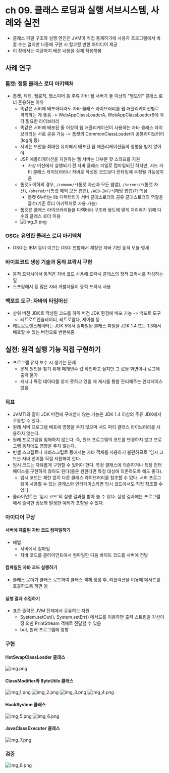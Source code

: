 # ch 09. 클래스 로딩과 실행 서브시스템, 사례와 실전

- 클래스 파일 구조와 실행 엔진은 JVM이 직접 통제하기에 사용자 프로그램에서 바꿀 수는 없지만 나중에 구현 시 참고할 만한 아이디어 제공
- 이 장에서는 지금까지 배운 내용을 실제 적용해봄

## 사례 연구

### 톰캣: 정통 클래스 로더 아키텍처

- 톰캣, 제티, 웹로직, 웹스피어 등 주류 자바 웹 서버가 둘 이상의 "별도의" 클래스 로더 혼용하는 이유
    - 똑같은 서버에 배포하더라도 자바 클래스 라이브러리를 웹 애플리케이션별로 격리하는 게 좋음 -> WebAppClassLoaderA, WebAppClassLoaderB에 각각 필요한 라이브러리
    - 똑같은 서버에 배포된 둘 이상의 웹 애플리케이션이 사용하는 자바 클래스 라이브러리는 서로 공유 가능 -> 톰캣의 CommonClassLoader에 공통라이브러리(log4j 등)
    - 서버는 보안을 최대한 유지해서 배포된 웹 애플리케이션들의 영향을 받지 않아야
    - JSP 애플리케이션을 지원하는 웹 서버는 대부분 핫 스와프를 지원
        - 가상 머신에서 실행되기 전 자바 클래스 파일로 컴파일되긴 하지만, 서드 파티 클래스 라이브러리나 자바로 작성된 코드보다 런타임에 수정될 가능성이 큼
    - 톰캣5 이하의 경우, `/common/*`(톰캣 자신과 모든 웹앱), `/server/*`(톰캣 자신), `/shared/*`(톰캣 제외 모든 웹앱), `/WEB-INF/*`(해당 웹앱)가 핵심
        - 톰캣 6부터는 lib 디렉터리가 서버 클래스로더와 공유 클래스로더의 역할을 흡수(기존 로더 아키텍처로 사용 가능)
    - 톰캣은 클래스 라이브러리들을 디렉터리 구조와 용도에 맞게 처리하기 위해 다수의 클래스 로더 이용
    - ![img_9.png](img_9.png)

### OSGi: 유연한 클래스 로더 아키텍처

- OSGi는 IBM 등이 이끄는 OSGi 연합에서 제창한 자바 기반 동적 모듈 명세

### 바이트코드 생성 기술과 동적 프락시 구현

- 동적 프락시에서 동적은 자바 코드 사용해 프락시 클래스의 정적 프락시를 작성하는 일
- 스프링에서 등 많은 자바 개발자들이 동적 프락시 사용

### 백포트 도구: 자바의 타임머신

- 상위 버전 JDK로 작성된 코드를 하위 버전 JDK 환경에 배포 가능 -> 백포트 도구
    - 레트로트랜슬레이터, 레트로람다, 제이블 등
- 레트로트랜스레이터는 JDK 5에서 컴파일된 클래스 파일을 JDK 1.4 또는 1.3에서 배포할 수 있는 버전으로 변환해줌

## 실전: 원격 실행 기능 직접 구현하기

- 프로그램 유지 보수 시 생기는 문제
    - 문제 원인을 찾기 위해 매개변수 값 확인하고 싶지만 그 값을 화면이나 로그에 출력 불가
    - 캐시나 특정 데이터를 찾지 못하고 있을 때 캐시를 통합 관리해주는 인터페이스 없음

### 목표

- JVMTI와 같이 JDK 버전에 구애받지 않는 기능은 JDK 1.4 이상의 주류 JDK에서 구동할 수 있다.
- 원래 서버 프로그램 배포에 영향을 주지 않으며 서드 파티 클래스 라이브러리를 사용하지 않는다.
- 원래 프로그램을 침해하지 않는다. 즉, 원래 프로그램의 코드를 변경하지 않고 프로그램 동작에도 영향을 주지 않는다.
- 빈셸 스크립트나 자바스크립트 등에서는 자바 객체를 사용하기 불편하므로 '임시 코드는 자바 언어를 직접 지원해야 한다.
- 임시 코드는 자유롭게 구현할 수 있어야 한다. 특정 클래스에 의존하거나 특정 인터페이스를 구현하지 않아도 된다(물론 원한다면 특정 대상에 의존하도록 해도 좋다).
    - 임시 코드는 제한 없이 다른 클래스 라이브러리를 참조할 수 있다. 서버 프로그램이 사용할 수 있는 클래스와 인터페이스라면 임시 코드에서도 직접 참조할 수 있다.
- 클라이언트는 '임시 코드'의 실행 결과를 받아 볼 수 있다. 실행 결과에는 프로그램에서 출력한 정보와 발생한 예외가 포함될 수 있다.

### 아이디어 구상

#### 서버에 제출된 자바 코드 컴파일하기

- 해법
    - 서버에서 컴파일
    - 자바 코드를 클라이언트에서 컴파일한 다음 바이트 코드를 서버에 전달

#### 컴파일된 자바 코드 실행하기

- 클래스 로더가 클래스 로드하여 클래스 객체 생성 후, 리플렉션을 이용해 메서드를 호출하도록 하면 됨

#### 실행 결과 수집하기

- 표준 출력은 JVM 전체에서 공유하는 자원
    - System.setOut(), System.setErr() 메서드를 이용하면 출력 스트림을 자신이정 의한 PrintStream 객체로 전달할 수 있음
    - but, 원래 프로그램에 영향

### 구현

#### HotSwapClassLoader 클래스

![img.png](img.png)

#### ClassModifier와 ByteUtils 클래스

![img_1.png](img_1.png)
![img_2.png](img_2.png)
![img_3.png](img_3.png)
![img_4.png](img_4.png)

#### HackSystem 클래스

![img_5.png](img_5.png)
![img_6.png](img_6.png)

#### JavaClassExecuter 클래스

![img_7.png](img_7.png)

### 검증

![img_8.png](img_8.png)